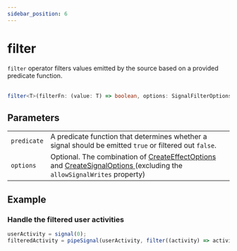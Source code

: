 ```yaml
---
sidebar_position: 6
---
```


# filter

<code>filter</code> operator filters values emitted by the source based on a provided predicate function.
<br/><br/>

```ts
filter<T>(filterFn: (value: T) => boolean, options: SignalFilterOptions<T> = {}): T
```

## Parameters

<table>
  <tbody>
    <tr>
      <td>
        <code>predicate</code>
      </td>
      <td>A predicate function that determines whether a signal should be emitted <code>true</code> or filtered out <code>false</code>.</td>
    </tr>
    <tr>
      <td> 
        <code>options</code>
      </td>
      <td>
        Optional.
        The combination of
        <a target="_blank" href="https://angular.io/api/core/CreateEffectOptions"> CreateEffectOptions </a> and 
        <a target="_blank" href="https://angular.io/api/core/CreateSignalOptions"> CreateSignalOptions </a>
        (excluding the <code>allowSignalWrites</code> property)
      </td>
    </tr>
  </tbody>
</table>

## Example

### Handle the filtered user activities

```ts
userActivity = signal(0);
filteredActivity = pipeSignal(userActivity, filter((activity) => activity !== 'Inactive');
```
